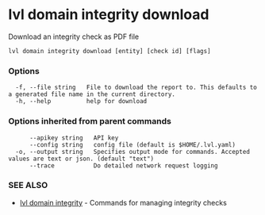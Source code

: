 # lvl domain integrity download

Download an integrity check as PDF file

```
lvl domain integrity download [entity] [check id] [flags]
```

### Options

```
  -f, --file string   File to download the report to. This defaults to a generated file name in the current directory.
  -h, --help          help for download
```

### Options inherited from parent commands

```
      --apikey string   API key
      --config string   config file (default is $HOME/.lvl.yaml)
  -o, --output string   Specifies output mode for commands. Accepted values are text or json. (default "text")
      --trace           Do detailed network request logging
```

### SEE ALSO

* [lvl domain integrity](lvl_domain_integrity.md)	 - Commands for managing integrity checks

